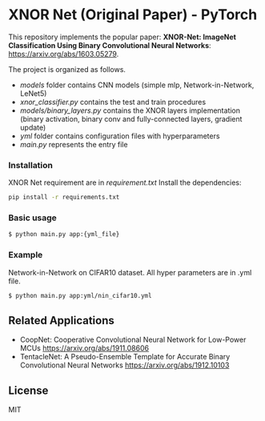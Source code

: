 # XNOR Net (Original Paper) - PyTorch 

This repository implements the popular paper: **XNOR-Net: ImageNet Classification Using Binary Convolutional Neural Networks**: https://arxiv.org/abs/1603.05279.



The project is organized as follows.

  - *models* folder contains CNN models (simple mlp, Network-in-Network, LeNet5)
  - *xnor_classifier.py* contains the test and train procedures
  - *models/binary_layers.py* contains the XNOR layers implementation (binary activation, binary conv and fully-connected layers, gradient update)
  - *yml* folder contains configuration files with hyperparameters
  - *main.py* represents the entry file

### Installation

XNOR Net requirement are in *requirement.txt*
Install the dependencies:

```sh
pip install -r requirements.txt
```
### Basic usage
```sh
$ python main.py app:{yml_file}
```
### Example 
Network-in-Network on CIFAR10 dataset. All hyper parameters are in .yml file. 
```sh
$ python main.py app:yml/nin_cifar10.yml
```
## Related Applications
  - CoopNet: Cooperative Convolutional Neural Network for Low-Power MCUs https://arxiv.org/abs/1911.08606
  - TentacleNet: A Pseudo-Ensemble Template for Accurate Binary Convolutional Neural Networks https://arxiv.org/abs/1912.10103

License
----

MIT




